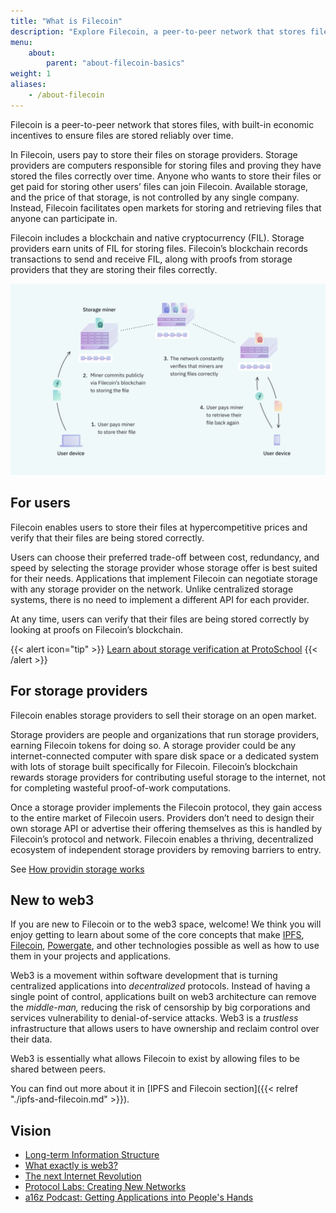 ```yaml
---
title: "What is Filecoin"
description: "Explore Filecoin, a peer-to-peer network that stores files, with built-in economic incentives to ensure files are stored reliably over time."
menu:
    about:
        parent: "about-filecoin-basics"
weight: 1
aliases:
    - /about-filecoin
---
```


Filecoin is a peer-to-peer network that stores files, with built-in economic incentives to ensure files are stored reliably over time.

In Filecoin, users pay to store their files on storage providers. Storage providers are computers responsible for storing files and proving they have stored the files correctly over time. Anyone who wants to store their files or get paid for storing other users’ files can join Filecoin. Available storage, and the price of that storage, is not controlled by any single company. Instead, Filecoin facilitates open markets for storing and retrieving files that anyone can participate in.

Filecoin includes a blockchain and native cryptocurrency (FIL). Storage providers earn units of FIL for storing files. Filecoin’s blockchain records transactions to send and receive FIL, along with proofs from storage providers that they are storing their files correctly.

![Diagram showing a four-step process for storing files with Filecoin. First step: User who wants to store a file pays storage provider to store their file. Second step: Miner commits publicly via Filecoin’s blockchain to storing the file. Third step: The network constantly verifies that storage providers are storing files correctly. Fourth step: User pays storage provider to retrieve their file.](what-is-filecoin-diagram.png)

## For users

Filecoin enables users to store their files at hypercompetitive prices and verify that their files are being stored correctly.

Users can choose their preferred trade-off between cost, redundancy, and speed by selecting the storage provider whose storage offer is best suited for their needs. Applications that implement Filecoin can negotiate storage with any storage provider on the network. Unlike centralized storage systems, there is no need to implement a different API for each provider.

At any time, users can verify that their files are being stored correctly by looking at proofs on Filecoin’s blockchain.

{{< alert icon="tip" >}}
[Learn about storage verification at ProtoSchool](https://proto.school/#/verifying-storage-on-filecoin)
{{< /alert >}}

## For storage providers

Filecoin enables storage providers to sell their storage on an open market.

Storage providers are people and organizations that run storage providers, earning Filecoin tokens for doing so. A storage provider could be any internet-connected computer with spare disk space or a dedicated system with lots of storage built specifically for Filecoin. Filecoin’s blockchain rewards storage providers for contributing useful storage to the internet, not for completing wasteful proof-of-work computations.

Once a storage provider implements the Filecoin protocol, they gain access to the entire market of Filecoin users. Providers don’t need to design their own storage API or advertise their offering themselves as this is handled by Filecoin’s protocol and network. Filecoin enables a thriving, decentralized ecosystem of independent storage providers by removing barriers to entry.

See [How providin storage works](https://docs.filecoin.io/storage-provider/how-providing-works/)

## New to web3

If you are new to Filecoin or to the web3 space, welcome! We think you will enjoy getting to learn about some of the core concepts that make [IPFS](https://ipfs.io), [Filecoin](https://filecoin.io), [Powergate](https://github.com/textileio/powergate), and other technologies possible as well as how to use them in your projects and applications.

Web3 is a movement within software development that is turning centralized applications into _decentralized_ protocols. Instead of having a single point of control, applications built on web3 architecture can remove the _middle-man,_ reducing the risk of censorship by big corporations and services vulnerability to denial-of-service attacks. Web3 is a _trustless_ infrastructure that allows users to have ownership and reclaim control over their data.

Web3 is essentially what allows Filecoin to exist by allowing files to be shared between peers.

You can find out more about it in [IPFS and Filecoin section]({{< relref "./ipfs-and-filecoin.md" >}}).

## Vision

- [Long-term Information Structure](http://longnow.org/seminars/02018/aug/06/long-term-info-structure/)
- [What exactly is web3?](https://youtu.be/l44z35vabvA)
- [The next Internet Revolution](https://youtu.be/2RCwZDRwk48)
- [Protocol Labs: Creating New Networks](https://protocol.ai/blog/protocol-labs-creating-new-networks/)
- [a16z Podcast: Getting Applications into People's Hands](https://a16z.com/2017/09/14/networks-protocols-labs-tokens/)
